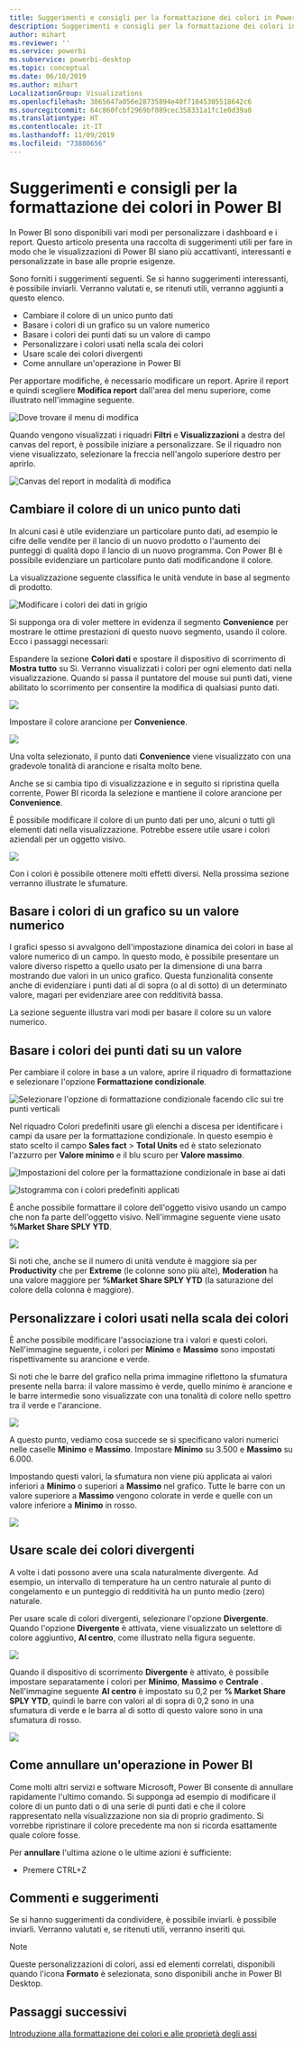 ```yaml
---
title: Suggerimenti e consigli per la formattazione dei colori in Power BI
description: Suggerimenti e consigli per la formattazione dei colori in Power BI
author: mihart
ms.reviewer: ''
ms.service: powerbi
ms.subservice: powerbi-desktop
ms.topic: conceptual
ms.date: 06/10/2019
ms.author: mihart
LocalizationGroup: Visualizations
ms.openlocfilehash: 3865647a056e28735894e40f71045305518642c6
ms.sourcegitcommit: 64c860fcbf2969bf089cec358331a1fc1e0d39a8
ms.translationtype: HT
ms.contentlocale: it-IT
ms.lasthandoff: 11/09/2019
ms.locfileid: "73880656"
---
```

# <a name="tips-and-tricks-for-color-formatting-in-power-bi"></a>Suggerimenti e consigli per la formattazione dei colori in Power BI
In Power BI sono disponibili vari modi per personalizzare i dashboard e i report. Questo articolo presenta una raccolta di suggerimenti utili per fare in modo che le visualizzazioni di Power BI siano più accattivanti, interessanti e personalizzate in base alle proprie esigenze.

Sono forniti i suggerimenti seguenti. Se si hanno suggerimenti interessanti, è possibile inviarli. Verranno valutati e, se ritenuti utili, verranno aggiunti a questo elenco.

* Cambiare il colore di un unico punto dati
* Basare i colori di un grafico su un valore numerico
* Basare i colori dei punti dati su un valore di campo
* Personalizzare i colori usati nella scala dei colori
* Usare scale dei colori divergenti
* Come annullare un'operazione in Power BI

Per apportare modifiche, è necessario modificare un report. Aprire il report e quindi scegliere **Modifica report** dall'area del menu superiore, come illustrato nell'immagine seguente.

![Dove trovare il menu di modifica](media/service-tips-and-tricks-for-color-formatting/power-bi-edit-report.png)

Quando vengono visualizzati i riquadri **Filtri** e **Visualizzazioni** a destra del canvas del report, è possibile iniziare a personalizzare. Se il riquadro non viene visualizzato, selezionare la freccia nell'angolo superiore destro per aprirlo.

![Canvas del report in modalità di modifica](media/service-tips-and-tricks-for-color-formatting/power-bi-edit.png)

## <a name="change-the-color-of-a-single-data-point"></a>Cambiare il colore di un unico punto dati
In alcuni casi è utile evidenziare un particolare punto dati, ad esempio le cifre delle vendite per il lancio di un nuovo prodotto o l'aumento dei punteggi di qualità dopo il lancio di un nuovo programma. Con Power BI è possibile evidenziare un particolare punto dati modificandone il colore.

La visualizzazione seguente classifica le unità vendute in base al segmento di prodotto. 

![Modificare i colori dei dati in grigio](media/service-tips-and-tricks-for-color-formatting/power-bi-data.png)

Si supponga ora di voler mettere in evidenza il segmento **Convenience** per mostrare le ottime prestazioni di questo nuovo segmento, usando il colore. Ecco i passaggi necessari:

Espandere la sezione **Colori dati** e spostare il dispositivo di scorrimento di **Mostra tutto** su Sì. Verranno visualizzati i colori per ogni elemento dati nella visualizzazione. Quando si passa il puntatore del mouse sui punti dati, viene abilitato lo scorrimento per consentire la modifica di qualsiasi punto dati.

![](media/service-tips-and-tricks-for-color-formatting/power-bi-show.png)

Impostare il colore arancione per **Convenience**. 

![](media/service-tips-and-tricks-for-color-formatting/power-bi-one-color.png)

Una volta selezionato, il punto dati **Convenience** viene visualizzato con una gradevole tonalità di arancione e risalta molto bene.

Anche se si cambia tipo di visualizzazione e in seguito si ripristina quella corrente, Power BI ricorda la selezione e mantiene il colore arancione per **Convenience**.

È possibile modificare il colore di un punto dati per uno, alcuni o tutti gli elementi dati nella visualizzazione. Potrebbe essere utile usare i colori aziendali per un oggetto visivo. 

![](media/service-tips-and-tricks-for-color-formatting/power-bi-corporate.png)

Con i colori è possibile ottenere molti effetti diversi. Nella prossima sezione verranno illustrate le sfumature.

## <a name="base-the-colors-of-a-chart-on-a-numeric-value"></a>Basare i colori di un grafico su un valore numerico
I grafici spesso si avvalgono dell'impostazione dinamica dei colori in base al valore numerico di un campo. In questo modo, è possibile presentare un valore diverso rispetto a quello usato per la dimensione di una barra mostrando due valori in un unico grafico. Questa funzionalità consente anche di evidenziare i punti dati al di sopra (o al di sotto) di un determinato valore, magari per evidenziare aree con redditività bassa.

La sezione seguente illustra vari modi per basare il colore su un valore numerico.

## <a name="base-the-color-of-data-points-on-a-value"></a>Basare i colori dei punti dati su un valore
Per cambiare il colore in base a un valore, aprire il riquadro di formattazione e selezionare l'opzione **Formattazione condizionale**.  

![Selezionare l'opzione di formattazione condizionale facendo clic sui tre punti verticali](media/service-tips-and-tricks-for-color-formatting/power-bi-conditional-formatting.png)

Nel riquadro Colori predefiniti usare gli elenchi a discesa per identificare i campi da usare per la formattazione condizionale. In questo esempio è stato scelto il campo **Sales fact** > **Total Units** ed è stato selezionato l'azzurro per **Valore minimo** e il blu scuro per **Valore massimo**. 

![Impostazioni del colore per la formattazione condizionale in base ai dati](media/service-tips-and-tricks-for-color-formatting/power-bi-conditional-formatting2-new.png)

![Istogramma con i colori predefiniti applicati](media/service-tips-and-tricks-for-color-formatting/power-bi-default-colors.png)

È anche possibile formattare il colore dell'oggetto visivo usando un campo che non fa parte dell'oggetto visivo. Nell'immagine seguente viene usato **%Market Share SPLY YTD**. 

![](media/service-tips-and-tricks-for-color-formatting/power-bi-conditional-colors.png)


Si noti che, anche se il numero di unità vendute è maggiore sia per **Productivity** che per **Extreme** (le colonne sono più alte), **Moderation** ha una valore maggiore per **%Market Share SPLY YTD** (la saturazione del colore della colonna è maggiore).

## <a name="customize-the-colors-used-in-the-color-scale"></a>Personalizzare i colori usati nella scala dei colori
È anche possibile modificare l'associazione tra i valori e questi colori. Nell'immagine seguente, i colori per **Minimo** e **Massimo** sono impostati rispettivamente su arancione e verde.

Si noti che le barre del grafico nella prima immagine riflettono la sfumatura presente nella barra: il valore massimo è verde, quello minimo è arancione e le barre intermedie sono visualizzate con una tonalità di colore nello spettro tra il verde e l'arancione.

![](media/service-tips-and-tricks-for-color-formatting/power-bi-conditional4.png)

A questo punto, vediamo cosa succede se si specificano valori numerici nelle caselle **Minimo** e **Massimo**. Impostare **Minimo** su 3.500 e **Massimo** su 6.000.

Impostando questi valori, la sfumatura non viene più applicata ai valori inferiori a **Minimo** o superiori a **Massimo** nel grafico. Tutte le barre con un valore superiore a **Massimo** vengono colorate in verde e quelle con un valore inferiore a **Minimo** in rosso.

![](media/service-tips-and-tricks-for-color-formatting/power-bi-conditional3.png)

## <a name="use-diverging-color-scales"></a>Usare scale dei colori divergenti
A volte i dati possono avere una scala naturalmente divergente. Ad esempio, un intervallo di temperature ha un centro naturale al punto di congelamento e un punteggio di redditività ha un punto medio (zero) naturale.

Per usare scale di colori divergenti, selezionare l'opzione **Divergente**. Quando l'opzione **Divergente** è attivata, viene visualizzato un selettore di colore aggiuntivo, **Al centro**, come illustrato nella figura seguente.

![](media/service-tips-and-tricks-for-color-formatting/power-bi-diverging2.png)

Quando il dispositivo di scorrimento **Divergente** è attivato, è possibile impostare separatamente i colori per **Minimo**, **Massimo** e **Centrale** . Nell'immagine seguente **Al centro** è impostato su 0,2 per **% Market Share SPLY YTD**, quindi le barre con valori al di sopra di 0,2 sono in una sfumatura di verde e le barra al di sotto di questo valore sono in una sfumatura di rosso.

![](media/service-tips-and-tricks-for-color-formatting/power-bi-diverging.png)

## <a name="how-to-undo-in-power-bi"></a>Come annullare un'operazione in Power BI
Come molti altri servizi e software Microsoft, Power BI consente di annullare rapidamente l'ultimo comando. Si supponga ad esempio di modificare il colore di un punto dati o di una serie di punti dati e che il colore rappresentato nella visualizzazione non sia di proprio gradimento. Si vorrebbe ripristinare il colore precedente ma non si ricorda esattamente quale colore fosse.

Per **annullare** l'ultima azione o le ultime azioni è sufficiente:

- Premere CTRL+Z

## <a name="feedback"></a>Commenti e suggerimenti
Se si hanno suggerimenti da condividere, è possibile inviarli. è possibile inviarli. Verranno valutati e, se ritenuti utili, verranno inseriti qui.

>[!NOTE]
>Queste personalizzazioni di colori, assi ed elementi correlati, disponibili quando l'icona **Formato** è selezionata, sono disponibili anche in Power BI Desktop.

## <a name="next-steps"></a>Passaggi successivi
[Introduzione alla formattazione dei colori e alle proprietà degli assi](service-getting-started-with-color-formatting-and-axis-properties.md)

